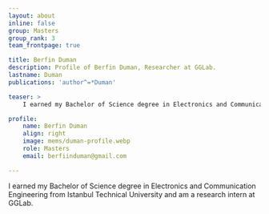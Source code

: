 ```yaml
---
layout: about
inline: false
group: Masters
group_rank: 3
team_frontpage: true

title: Berfin Duman
description: Profile of Berfin Duman, Researcher at GGLab.
lastname: Duman
publications: 'author^=*Duman'

teaser: >
    I earned my Bachelor of Science degree in Electronics and Communication Engineering from Istanbul Technical University and am a research intern at GGLab.

profile:
    name: Berfin Duman
    align: right
    image: mems/duman-profile.webp
    role: Masters
    email: berfiinduman@gmail.com

---
```


I earned my Bachelor of Science degree in Electronics and Communication Engineering from Istanbul Technical University and am a research intern at GGLab.
